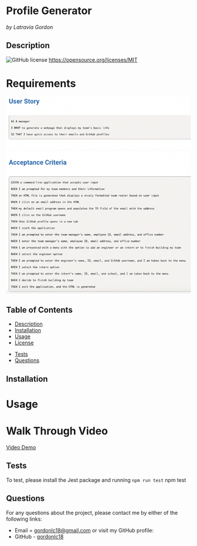 # Profile Generator

_by Latravia Gordon_

## Description

![GitHub license](https://img.shields.io/badge/license-MIT-blue.svg)
https://opensource.org/licenses/MIT

# Requirements

![User Story and Acceptance Criteria](./assets/img/acceptance.jpeg)

## Table of Contents

- [Description](#description)
- [Installation](#installation)
- [Usage](#usage)
- [License](#license)
<!-- * [Contributing](#contributing) -->
- [Tests](#tests)
- [Questions](#questions)

## Installation

# Usage

# Walk Through Video

[Video Demo]()

  <!-- ## Contributing -->

## Tests

To test, please install the Jest package and running `npm run test`
npm test

## Questions

For any questions about the project, please contact me by either of the following links:

- Email = gordonlc18@gmail.com
  or visit my GitHub profile:
- GitHub - [gordonlc18](https://github.com/gordonlc18)
